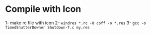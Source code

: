 # Compile with Icon

1- make rc file with icon
2- `windres *.rc -O coff -o *.res`
3- `gcc -o TimedShutterDowner Shutdown-T.c my.res`
